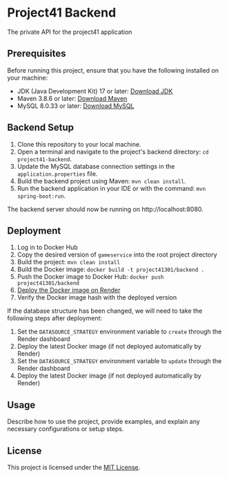 # Project41 Backend

The private API for the project41 application

## Prerequisites

Before running this project, ensure that you have the following installed on your machine:

- JDK (Java Development Kit) 17 or later: [Download JDK](https://www.oracle.com/java/technologies/javase-jdk17-downloads.html)
- Maven 3.8.6 or later: [Download Maven](https://maven.apache.org/download.cgi)
- MySQL 8.0.33 or later: [Download MySQL](https://dev.mysql.com/downloads/installer/)

## Backend Setup

1. Clone this repository to your local machine.
2. Open a terminal and navigate to the project's backend directory: `cd project41-backend`.
3. Update the MySQL database connection settings in the `application.properties` file.
4. Build the backend project using Maven: `mvn clean install`.
5. Run the backend application in your IDE or with the command: `mvn spring-boot:run`.

The backend server should now be running on http://localhost:8080.

## Deployment

1. Log in to Docker Hub
2. Copy the desired version of `gameservice` into the root project directory
3. Build the project: `mvn clean install`
4. Build the Docker image: `docker build -t project41301/backend .`
5. Push the Docker image to Docker Hub: `docker push project41301/backend`
6. [Deploy the Docker image on Render](https://dashboard.render.com/web/srv-cklksc0710pc73d80vs0)
7. Verify the Docker image hash with the deployed version

If the database structure has been changed, we will need to take the following steps after deployment:
1. Set the `DATASOURCE_STRATEGY` environment variable to `create` through the Render dashboard
2. Deploy the latest Docker image (if not deployed automatically by Render)
3. Set the `DATASOURCE_STRATEGY` environment variable to `update` through the Render dashboard
4. Deploy the latest Docker image (if not deployed automatically by Render)

## Usage

Describe how to use the project, provide examples, and explain any necessary configurations or setup steps.

## License

This project is licensed under the [MIT License](LICENSE).
